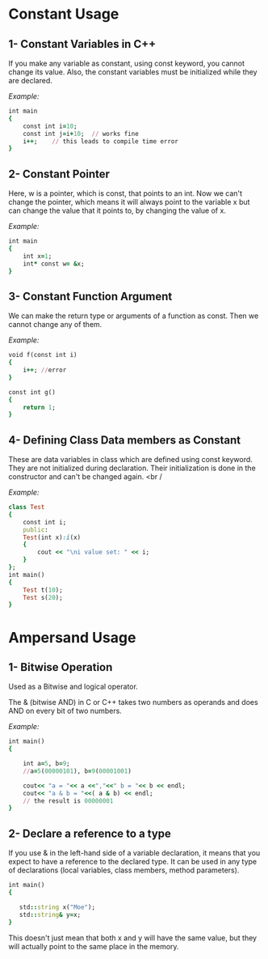 #  **Constant Usage**

## **1- Constant Variables in C++**
If you make any variable as constant, using const keyword, you cannot change its value. Also, the constant variables must be initialized while they are declared. <br />

*Example:* <br />

```ruby
int main
{
    const int i=10;
    const int j=i+10;  // works fine
    i++;    // this leads to compile time error
}
```


## **2- Constant Pointer**
Here, w is a pointer, which is const, that points to an int. Now we can't change the pointer, which means it will always point to the variable x but can change the value that it points to, by changing the value of x. <br />

*Example:* <br />

```ruby
int main
{
    int x=1;
    int* const w= &x;
}
```


## **3- Constant Function Argument**
We can make the return type or arguments of a function as const. Then we cannot change any of them. <br />

*Example:* <br />

```ruby
void f(const int i)
{
    i++; //error
}

const int g()
{
    return 1;
}
```


## **4- Defining Class Data members as Constant**
These are data variables in class which are defined using const keyword. They are not initialized during declaration. Their initialization is done in the constructor and can't be changed again. <br /

*Example:* <br />

```ruby
class Test
{
    const int i;
    public:
    Test(int x):i(x)
    {
        cout << "\ni value set: " << i;
    }
};
int main()
{
    Test t(10);
    Test s(20);
}
```



# **Ampersand Usage**

## **1- Bitwise Operation**
Used as a Bitwise and logical operator. <br />

The & (bitwise AND) in C or C++ takes two numbers as operands and does AND on every bit of two numbers. <br />

*Example:* <br />

```ruby
int main()
{

    int a=5, b=9;
    //a=5(00000101), b=9(00001001)

    cout<< "a = "<< a <<","<<" b = "<< b << endl;
    cout<< "a & b = "<<( a & b) << endl;
    // the result is 00000001
}
```



## **2- Declare a reference to a type**
If you use & in the left-hand side of a variable declaration, it means that you expect to have a reference to the declared type. It can be used in any type of declarations (local variables, class members, method parameters).<br />

```ruby
int main()
{

   std::string x("Moe");
   std::string& y=x;
}
```

This doesn't just mean that both x and y will have the same value, but they will actually point to the same place in the memory.
